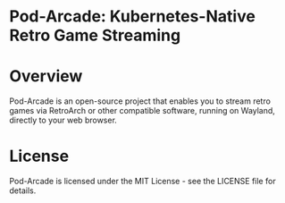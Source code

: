 # Pod-Arcade: Kubernetes-Native Retro Game Streaming

# Overview

Pod-Arcade is an open-source project that enables you to stream retro games via RetroArch or other compatible software, running on Wayland, directly to your web browser. 

# License
Pod-Arcade is licensed under the MIT License - see the LICENSE file for details.
